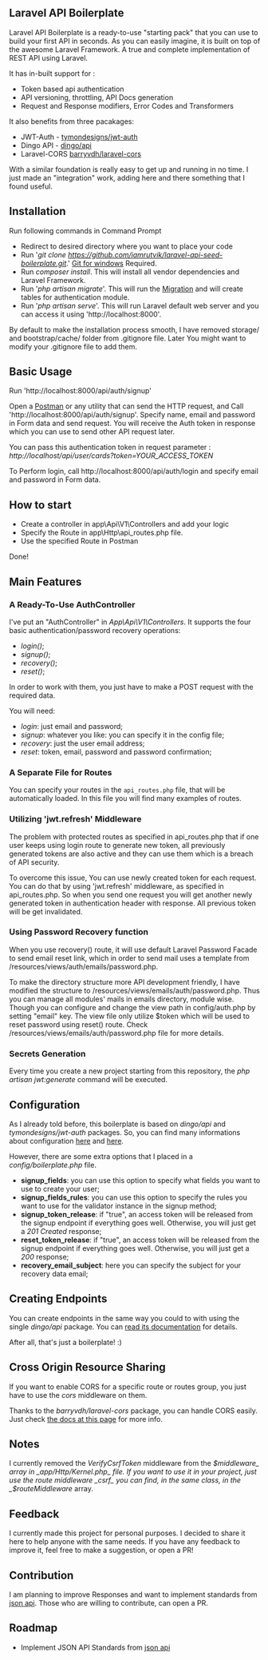## Laravel API Boilerplate

Laravel API Boilerplate is a ready-to-use "starting pack" that you can use to build your first API in seconds. As you can easily imagine, it is built on top of the awesome Laravel Framework. A true and complete implementation of REST API using Laravel.

It has in-built support for :

* Token based api authentication
* API versioning, throttling, API Docs generation
* Request and Response modifiers, Error Codes and Transformers

It also benefits from three pacakages:

* JWT-Auth - [tymondesigns/jwt-auth](https://github.com/tymondesigns/jwt-auth)
* Dingo API - [dingo/api](https://github.com/dingo/api)
* Laravel-CORS [barryvdh/laravel-cors](http://github.com/barryvdh/laravel-cors)

With a similar foundation is really easy to get up and running in no time. I just made an "integration" work, adding here and there something that I found useful.

## Installation

Run following commands in Command Prompt

* Redirect to desired directory where you want to place your code
* Run '_git clone https://github.com/iamrutvik/laravel-api-seed-boilerplate.git_.' [Git for windows](https://git-scm.com/download/win) Required.
* Run _composer install_. This will install all vendor dependencies and Laravel Framework.
* Run '_php artisan migrate_'. This will run the [Migration](https://laravel.com/docs/5.2/migrations) and will create tables for authentication module.
* Run '_php artisan serve_'. This will run Laravel default web server and you can access it using 'http://localhost:8000'.

By default to make the installation process smooth, I have removed storage/ and bootstrap/cache/ folder from .gitignore file.
Later You might want to modify your .gitignore file to add them.

## Basic Usage

Run 'http://localhost:8000/api/auth/signup'

Open a [Postman](https://chrome.google.com/webstore/detail/postman/fhbjgbiflinjbdggehcddcbncdddomop?hl=en) or any utility that can send the HTTP request, and Call 'http://localhost:8000/api/auth/signup'. Specify name, email and password in Form data and send request.
You will receive the Auth token in response which you can use to send other API request later.

You can pass this authentication token in request parameter :
_http://localhost/api/user/cards?token=YOUR_ACCESS_TOKEN_

To Perform login, call http://localhost:8000/api/auth/login and specify email and password in Form data.

## How to start

* Create a controller in app\Api\V1\Controllers and add your logic
* Specify the Route in app\Http\api_routes.php file.
* Use the specified Route in Postman

Done!

## Main Features

### A Ready-To-Use AuthController

I've put an "AuthController" in _App\Api\V1\Controllers_. It supports the four basic authentication/password recovery operations:

* _login()_;
* _signup()_;
* _recovery()_;
* _reset()_;

In order to work with them, you just have to make a POST request with the required data.

You will need:

* _login_: just email and password;
* _signup_: whatever you like: you can specify it in the config file;
* _recovery_: just the user email address;
* _reset_: token, email, password and password confirmation;

### A Separate File for Routes

You can specify your routes in the `api_routes.php` file, that will be automatically loaded. In this file you will find many examples of routes.

### Utilizing 'jwt.refresh' Middleware

The problem with protected routes as specified in api_routes.php that if one user keeps using login route to generate new token, all previously generated tokens are also active and they can use them which is a breach of API security.

To overcome this issue, You can use newly created token for each request. You can do that by using 'jwt.refresh' middleware, as specified in api_routes.php. So when you send one request you will get another newly generated token in authentication header with response. All previous token will be get invalidated.

### Using Password Recovery function

When you use recovery() route, it will use default Laravel Password Facade to send email reset link, which in order to send mail uses a template from /resources/views/auth/emails/password.php.

To make the directory structure more API development friendly, I have modified the structure to /resources/views/emails/auth/password.php. Thus you can manage all modules' mails in emails directory, module wise.
Though you can configure and change the view path in config/auth.php by setting "email" key. The view file only utilize $token which will be used to reset password using reset() route. Check /resources/views/emails/auth/password.php file for more details.

### Secrets Generation

Every time you create a new project starting from this repository, the _php artisan jwt:generate_ command will be executed.

## Configuration

As I already told before, this boilerplate is based on _dingo/api_ and _tymondesigns/jwt-auth_ packages. So, you can find many informations about configuration <a href="https://github.com/tymondesigns/jwt-auth/wiki/Configuration" target="_blank">here</a> and <a href="https://github.com/dingo/api/wiki/Configuration">here</a>.

However, there are some extra options that I placed in a _config/boilerplate.php_ file.

* **signup_fields**: you can use this option to specify what fields you want to use to create your user;
* **signup_fields_rules**: you can use this option to specify the rules you want to use for the validator instance in the signup method;
* **signup_token_release**: if "true", an access token will be released from the signup endpoint if everything goes well. Otherwise, you will just get a _201 Created_ response;
* **reset_token_release**: if "true", an access token will be released from the signup endpoint if everything goes well. Otherwise, you will just get a _200_ response;
* **recovery_email_subject**: here you can specify the subject for your recovery data email;

## Creating Endpoints

You can create endpoints in the same way you could to with using the single _dingo/api_ package. You can <a href="https://github.com/dingo/api/wiki/Creating-API-Endpoints" target="_blank">read its documentation</a> for details.

After all, that's just a boilerplate! :)

## Cross Origin Resource Sharing

If you want to enable CORS for a specific route or routes group, you just have to use the _cors_ middleware on them.

Thanks to the _barryvdh/laravel-cors_ package, you can handle CORS easily. Just check <a href="https://github.com/barryvdh/laravel-cors" target="_blank">the docs at this page</a> for more info.

## Notes

I currently removed the _VerifyCsrfToken_ middleware from the _$middleware_ array in _app/Http/Kernel.php_ file. If you want to use it in your project, just use the route middleware _csrf_ you can find, in the same class, in the _$routeMiddleware_ array.

## Feedback

I currently made this project for personal purposes. I decided to share it here to help anyone with the same needs. If you have any feedback to improve it, feel free to make a suggestion, or open a PR!

## Contribution

I am planning to improve Responses and want to implement standards from <a href="http://jsonapi.org/" target="_blank">json api</a>. Those who are willing to contribute, can open a PR.

## Roadmap

* Implement JSON API Standards from <a href="http://jsonapi.org/" target="_blank">json api</a>
